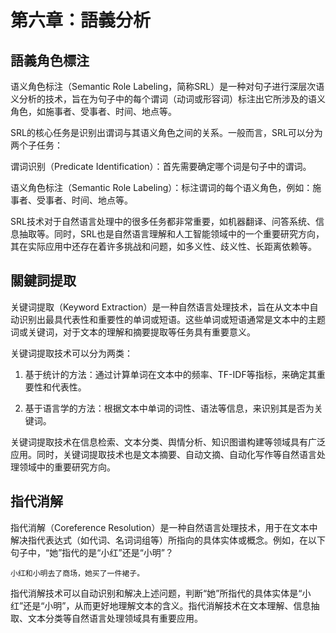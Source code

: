 # 第六章：語義分析

## 語義角色標注

语义角色标注（Semantic Role Labeling，简称SRL）是一种对句子进行深层次语义分析的技术，旨在为句子中的每个谓词（动词或形容词）标注出它所涉及的语义角色，如施事者、受事者、时间、地点等。

SRL的核心任务是识别出谓词与其语义角色之间的关系。一般而言，SRL可以分为两个子任务：

谓词识别（Predicate Identification）：首先需要确定哪个词是句子中的谓词。

语义角色标注（Semantic Role Labeling）：标注谓词的每个语义角色，例如：施事者、受事者、时间、地点等。

SRL技术对于自然语言处理中的很多任务都非常重要，如机器翻译、问答系统、信息抽取等。同时，SRL也是自然语言理解和人工智能领域中的一个重要研究方向，其在实际应用中还存在着许多挑战和问题，如多义性、歧义性、长距离依赖等。

## 關鍵詞提取

关键词提取（Keyword Extraction）是一种自然语言处理技术，旨在从文本中自动识别出最具代表性和重要性的单词或短语。这些单词或短语通常是文本中的主题词或关键词，对于文本的理解和摘要提取等任务具有重要意义。

关键词提取技术可以分为两类：

1. 基于统计的方法：通过计算单词在文本中的频率、TF-IDF等指标，来确定其重要性和代表性。

2. 基于语言学的方法：根据文本中单词的词性、语法等信息，来识别其是否为关键词。

关键词提取技术在信息检索、文本分类、舆情分析、知识图谱构建等领域具有广泛应用。同时，关键词提取技术也是文本摘要、自动文摘、自动化写作等自然语言处理领域中的重要研究方向。

## 指代消解

指代消解（Coreference Resolution）是一种自然语言处理技术，用于在文本中解决指代表达式（如代词、名词词组等）所指向的具体实体或概念。例如，在以下句子中，“她”指代的是“小红”还是“小明”？

    小红和小明去了商场，她买了一件裙子。

指代消解技术可以自动识别和解决上述问题，判断“她”所指代的具体实体是“小红”还是“小明”，从而更好地理解文本的含义。指代消解技术在文本理解、信息抽取、文本分类等自然语言处理领域具有重要应用。
